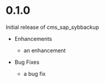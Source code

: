 # 0.1.0

Initial release of cms_sap_sybbackup

* Enhancements
  * an enhancement

* Bug Fixes
  * a bug fix
